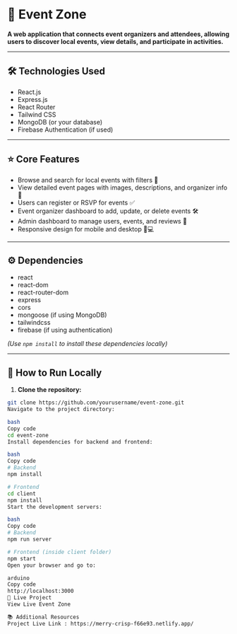 # 🎉 Event Zone

**A web application that connects event organizers and attendees, allowing users to discover local events, view details, and participate in activities.**

---

## 🛠️ Technologies Used
- React.js  
- Express.js  
- React Router  
- Tailwind CSS  
- MongoDB (or your database)  
- Firebase Authentication (if used)  

---

## ⭐ Core Features
- Browse and search for local events with filters 📍  
- View detailed event pages with images, descriptions, and organizer info 📄  
- Users can register or RSVP for events ✅  
- Event organizer dashboard to add, update, or delete events 🛠️  
- Admin dashboard to manage users, events, and reviews 📝  
- Responsive design for mobile and desktop 📱💻  

---

## ⚙️ Dependencies
- react  
- react-dom  
- react-router-dom  
- express  
- cors  
- mongoose (if using MongoDB)  
- tailwindcss  
- firebase (if using authentication)  

*(Use `npm install` to install these dependencies locally)*

---

## 🚀 How to Run Locally
1. **Clone the repository:**
```bash
git clone https://github.com/yourusername/event-zone.git
Navigate to the project directory:

bash
Copy code
cd event-zone
Install dependencies for backend and frontend:

bash
Copy code
# Backend
npm install

# Frontend
cd client
npm install
Start the development servers:

bash
Copy code
# Backend
npm run server

# Frontend (inside client folder)
npm start
Open your browser and go to:

arduino
Copy code
http://localhost:3000
🔗 Live Project
View Live Event Zone

📚 Additional Resources
Project Live Link : https://merry-crisp-f66e93.netlify.app/
